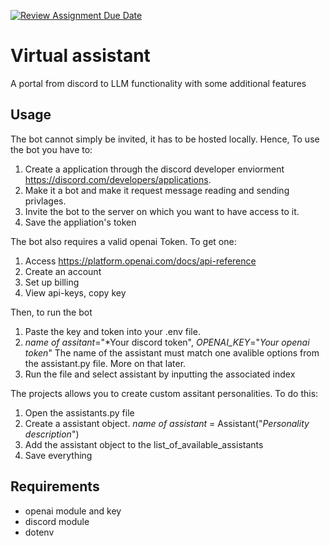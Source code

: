 [![Review Assignment Due Date](https://classroom.github.com/assets/deadline-readme-button-24ddc0f5d75046c5622901739e7c5dd533143b0c8e959d652212380cedb1ea36.svg)](https://classroom.github.com/a/sgLta_qa)
# Virtual assistant
A portal from discord to LLM functionality with some additional features

## Usage
The bot cannot simply be invited, it has to be hosted locally. Hence, To use the bot you have to:

1. Create a application through the discord developer enviorment https://discord.com/developers/applications.
2. Make it a bot and make it request message reading and sending privlages.
3. Invite the bot to the server on which you want to have access to it.
4. Save the appliation's token

The bot also requires a valid openai Token. To get one:
1. Access https://platform.openai.com/docs/api-reference
2. Create an account
3. Set up billing
4. View api-keys, copy key

Then, to run the bot
1. Paste the key and token into your .env file.
2. *name of assitant*="*Your discord token", *OPENAI_KEY*="*Your openai token*"
    The name of the assistant must match one avalible options from the assistant.py file.
    More on that later.
3. Run the file and select assistant by inputting the associated index

The projects allows you to create custom assitant personalities. To do this:
1. Open the assistants.py file
2. Create a assistant object.
    *name of assistant* = Assistant("*Personality description*")
3. Add the assistant object to the list_of_available_assistants
4. Save everything

## Requirements
* openai module and key
* discord module
* dotenv
